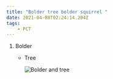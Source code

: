 ```yaml
---
title: "Bolder tree bolder squirrel "
date: 2021-04-08T02:24:14.294Z
tags: 
    - PCT
---
```

1. Bolder 

   * Tree

     ![Bolder and tree](/images/d99852c9-efd8-4af7-b4c0-765cfe77a5cf.jpeg "Bolder and tree")